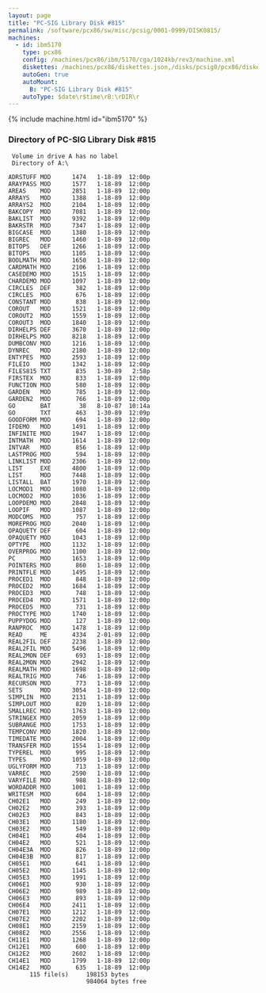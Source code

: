 ```yaml
---
layout: page
title: "PC-SIG Library Disk #815"
permalink: /software/pcx86/sw/misc/pcsig/0001-0999/DISK0815/
machines:
  - id: ibm5170
    type: pcx86
    config: /machines/pcx86/ibm/5170/cga/1024kb/rev3/machine.xml
    diskettes: /machines/pcx86/diskettes.json,/disks/pcsig0/pcx86/diskettes.json
    autoGen: true
    autoMount:
      B: "PC-SIG Library Disk #815"
    autoType: $date\r$time\rB:\rDIR\r
---
```


{% include machine.html id="ibm5170" %}

### Directory of PC-SIG Library Disk #815

     Volume in drive A has no label
     Directory of A:\

    ADRSTUFF MOD      1474   1-18-89  12:00p
    ARAYPASS MOD      1577   1-18-89  12:00p
    AREAS    MOD      2851   1-18-89  12:00p
    ARRAYS   MOD      1388   1-18-89  12:00p
    ARRAYS2  MOD      2104   1-18-89  12:00p
    BAKCOPY  MOD      7081   1-18-89  12:00p
    BAKLIST  MOD      9392   1-18-89  12:00p
    BAKRSTR  MOD      7347   1-18-89  12:00p
    BIGCASE  MOD      1380   1-18-89  12:00p
    BIGREC   MOD      1460   1-18-89  12:00p
    BITOPS   DEF      1266   1-18-89  12:00p
    BITOPS   MOD      1105   1-18-89  12:00p
    BOOLMATH MOD      1650   1-18-89  12:00p
    CARDMATH MOD      2106   1-18-89  12:00p
    CASEDEMO MOD      1515   1-18-89  12:00p
    CHARDEMO MOD      1097   1-18-89  12:00p
    CIRCLES  DEF       382   1-18-89  12:00p
    CIRCLES  MOD       676   1-18-89  12:00p
    CONSTANT MOD       838   1-18-89  12:00p
    COROUT   MOD      1521   1-18-89  12:00p
    COROUT2  MOD      1559   1-18-89  12:00p
    COROUT3  MOD      1840   1-18-89  12:00p
    DIRHELPS DEF      3670   1-18-89  12:00p
    DIRHELPS MOD      8218   1-18-89  12:00p
    DUMBCONV MOD      1216   1-18-89  12:00p
    DYNREC   MOD      2180   1-18-89  12:00p
    ENTYPES  MOD      2593   1-18-89  12:00p
    FILEIO   MOD      1342   1-18-89  12:00p
    FILES815 TXT       835   1-30-89   2:58p
    FIRSTEX  MOD       833   1-18-89  12:00p
    FUNCTION MOD       580   1-18-89  12:00p
    GARDEN   MOD       785   1-18-89  12:00p
    GARDEN2  MOD       766   1-18-89  12:00p
    GO       BAT        38   8-10-87  10:14a
    GO       TXT       463   1-30-89  12:09p
    GOODFORM MOD       694   1-18-89  12:00p
    IFDEMO   MOD      1491   1-18-89  12:00p
    INFINITE MOD      1947   1-18-89  12:00p
    INTMATH  MOD      1614   1-18-89  12:00p
    INTVAR   MOD       856   1-18-89  12:00p
    LASTPROG MOD       594   1-18-89  12:00p
    LINKLIST MOD      2306   1-18-89  12:00p
    LIST     EXE      4800   1-18-89  12:00p
    LIST     MOD      7448   1-18-89  12:00p
    LISTALL  BAT      1970   1-18-89  12:00p
    LOCMOD1  MOD      1080   1-18-89  12:00p
    LOCMOD2  MOD      1036   1-18-89  12:00p
    LOOPDEMO MOD      2848   1-18-89  12:00p
    LOOPIF   MOD      1087   1-18-89  12:00p
    MODCOMS  MOD       757   1-18-89  12:00p
    MOREPROG MOD      2040   1-18-89  12:00p
    OPAQUETY DEF       604   1-18-89  12:00p
    OPAQUETY MOD      1043   1-18-89  12:00p
    OPTYPE   MOD      1132   1-18-89  12:00p
    OVERPROG MOD      1100   1-18-89  12:00p
    PC       MOD      1653   1-18-89  12:00p
    POINTERS MOD       860   1-18-89  12:00p
    PRINTFLE MOD      1495   1-18-89  12:00p
    PROCED1  MOD       848   1-18-89  12:00p
    PROCED2  MOD      1684   1-18-89  12:00p
    PROCED3  MOD       748   1-18-89  12:00p
    PROCED4  MOD      1571   1-18-89  12:00p
    PROCED5  MOD       731   1-18-89  12:00p
    PROCTYPE MOD      1740   1-18-89  12:00p
    PUPPYDOG MOD       127   1-18-89  12:00p
    RANPROC  MOD      1478   1-18-89  12:00p
    READ     ME       4334   2-01-89  12:00p
    REAL2FIL DEF      2238   1-18-89  12:00p
    REAL2FIL MOD      5496   1-18-89  12:00p
    REAL2MON DEF       693   1-18-89  12:00p
    REAL2MON MOD      2942   1-18-89  12:00p
    REALMATH MOD      1698   1-18-89  12:00p
    REALTRIG MOD       746   1-18-89  12:00p
    RECURSON MOD       773   1-18-89  12:00p
    SETS     MOD      3054   1-18-89  12:00p
    SIMPLIN  MOD      2131   1-18-89  12:00p
    SIMPLOUT MOD       820   1-18-89  12:00p
    SMALLREC MOD      1763   1-18-89  12:00p
    STRINGEX MOD      2059   1-18-89  12:00p
    SUBRANGE MOD      1753   1-18-89  12:00p
    TEMPCONV MOD      1820   1-18-89  12:00p
    TIMEDATE MOD      2004   1-18-89  12:00p
    TRANSFER MOD      1554   1-18-89  12:00p
    TYPEREL  MOD       995   1-18-89  12:00p
    TYPES    MOD      1059   1-18-89  12:00p
    UGLYFORM MOD       713   1-18-89  12:00p
    VARREC   MOD      2590   1-18-89  12:00p
    VARYFILE MOD       988   1-18-89  12:00p
    WORDADDR MOD      1001   1-18-89  12:00p
    WRITESM  MOD       604   1-18-89  12:00p
    CH02E1   MOD       249   1-18-89  12:00p
    CH02E2   MOD       393   1-18-89  12:00p
    CH02E3   MOD       843   1-18-89  12:00p
    CH03E1   MOD      1180   1-18-89  12:00p
    CH03E2   MOD       549   1-18-89  12:00p
    CH04E1   MOD       404   1-18-89  12:00p
    CH04E2   MOD       521   1-18-89  12:00p
    CH04E3A  MOD       826   1-18-89  12:00p
    CH04E3B  MOD       817   1-18-89  12:00p
    CH05E1   MOD       641   1-18-89  12:00p
    CH05E2   MOD      1145   1-18-89  12:00p
    CH05E3   MOD      1991   1-18-89  12:00p
    CH06E1   MOD       930   1-18-89  12:00p
    CH06E2   MOD       989   1-18-89  12:00p
    CH06E3   MOD       893   1-18-89  12:00p
    CH06E4   MOD      2411   1-18-89  12:00p
    CH07E1   MOD      1212   1-18-89  12:00p
    CH07E2   MOD      2202   1-18-89  12:00p
    CH08E1   MOD      2159   1-18-89  12:00p
    CH08E2   MOD      2556   1-18-89  12:00p
    CH11E1   MOD      1268   1-18-89  12:00p
    CH12E1   MOD       600   1-18-89  12:00p
    CH12E2   MOD      2602   1-18-89  12:00p
    CH14E1   MOD      1799   1-18-89  12:00p
    CH14E2   MOD       635   1-18-89  12:00p
          115 file(s)     198153 bytes
                          984064 bytes free
